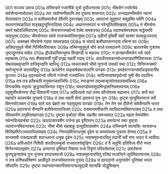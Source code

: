 001  सञ्जय उवाच
001a तस्मिन्हते गजानीके पुत्रो दुर्योधनस्तव
001c भीमसेनं घ्नतेत्येवं सर्वसैन्यान्यचोदयत्
002a ततः सर्वाण्यनीकानि तव पुत्रस्य शासनात्
002c अभ्यद्रवन्भीमसेनं नदन्तं भैरवान्रवान्
003a तं बलौघमपर्यन्तं देवैरपि दुरुत्सहम्
003c आपतन्तं सुदुष्पारं समुद्रमिव पर्वणि
004a रथनागाश्वकलिलं शङ्खदुन्दुभिनादितम्
004c अथानन्तमपारं च नरेन्द्रस्तिमितह्रदम्
005a तं भीमसेनः समरे महोदधिमिवापरम्
005c सेनासागरमक्षोभ्यं वेलेव समवारयत्
006a तदाश्चर्यमपश्याम श्रद्धेयमपि चाद्भुतम्
006c भीमसेनस्य समरे राजन्कर्मातिमानुषम्
007a उदीर्णां पृथिवीं सर्वां साश्वां सरथकुञ्जराम्
007c असम्भ्रमं भीमसेनो गदया समताडयत्
008a स संवार्य बलौघांस्तान्गदया रथिनां वरः
008c अतिष्ठत्तुमुले भीमो गिरिर्मेरुरिवाचलः
009a तस्मिन्सुतुमुले घोरे काले परमदारुणे
009c भ्रातरश्चैव पुत्राश्च धृष्टद्युम्नश्च पार्षतः
010a द्रौपदेयाभिमन्युश्च शिखण्डी च महारथः
010c न प्राजहन्भीमसेनं भये जाते महाबलम्
011a ततः शैक्यायसीं गुर्वीं प्रगृह्य महतीं गदाम्
011c अवधीत्तावकान्योधान्दण्डपाणिरिवान्तकः
011e पोथयन्रथवृन्दानि वाजिवृन्दानि चाभिभूः
012a व्यचरत्समरे भीमो युगान्ते पावको यथा
012c विनिघ्नन्समरे सर्वान्युगान्ते कालवद्विभुः
013a ऊरुवेगेन सङ्कर्षन्रथजालानि पाण्डवः
013c प्रमर्दयन्गजान्सर्वान्नड्वलानीव कुञ्जरः
014a मृद्नन्रथेभ्यो रथिनो गजेभ्यो गजयोधिनः
014c सादिनश्चाश्वपृष्ठेभ्यो भूमौ चैव पदातिनः
015a तत्र तत्र हतैश्चापि मनुष्यगजवाजिभिः
015c रणाङ्गणं तदभवन्मृत्योराघातसमन्निभम्
016a पिनाकमिव रुद्रस्य क्रुद्धस्याभिघ्नतः पशून्
016c यमदण्डोपमामुग्रामिन्द्राशनिसमस्वनाम्
016e ददृशुर्भीमसेनस्य रौद्रां विशसनीं गदाम्
017a आविध्यतो गदां तस्य कौन्तेयस्य महात्मनः
017c बभौ रूपं महाघोरं कालस्येव युगक्षये
018a तं तथा महतीं सेनां द्रावयन्तं पुनः पुनः
018c दृष्ट्वा मृत्युमिवायान्तं सर्वे विमनसोऽभवन्
019a यतो यतः प्रेक्षते स्म गदामुद्यम्य पाण्डवः
019c तेन तेन स्म दीर्यन्ते सर्वसैन्यानि भारत
020a प्रदारयन्तं सैन्यानि बलौघेनापराजितम्
020c ग्रसमानमनीकानि व्यादितास्यमिवान्तकम्
021a तं तथा भीमकर्माणं प्रगृहीतमहागदम्
021c दृष्ट्वा वृकोदरं भीष्मः सहसैव समभ्ययात्
022a महता मेघघोषेण रथेनादित्यवर्चसा
022c छादयञ्शरवर्षेण पर्जन्य इव वृष्टिमान्
023a तमायान्तं तथा दृष्ट्वा व्यात्ताननमिवान्तकम्
023c भीष्मं भीमो महाबाहुः प्रत्युदीयादमर्षणः
024a तस्मिन्क्षणे सात्यकिः सत्यसन्धः शिनिप्रवीरोऽभ्यपतत्पितामहम्
024c निघ्नन्नमित्रान्धनुषा दृढेन स कम्पयंस्तव पुत्रस्य सेनाम्
025a तं यान्तमश्वै रजतप्रकाशैः शरान्धमन्तं धनुषा दृढेन
025c नाशक्नुवन्वारयितुं तदानीं सर्वे गणा भारत ये त्वदीयाः
026a अविध्यदेनं निशितैः शराग्रैरलम्बुसो राजवरार्श्यशृङ्गिः
026c तं वै चतुर्भिः प्रतिविध्य वीरो नप्ता शिनेरभ्यपतद्रथेन
027a अन्वागतं वृष्णिवरं निशम्य मध्ये रिपूणां परिवर्तमानम्
027c प्रावर्तयन्तं कुरुपुङ्गवांश्च पुनः पुनश्च प्रणदन्तमाजौ
028a नाशक्नुवन्वारयितुं वरिष्ठं मध्यन्दिने सूर्यमिवातपन्तम्
028c न तत्र कश्चिन्नविषण्ण आसीदृते राजन्सोमदत्तस्य पुत्रात्
029a स ह्याददानो धनुरुग्रवेगं भूरिश्रवा भारत सौमदत्तिः
029c दृष्ट्वा रथान्स्वान्व्यपनीयमानान्प्रत्युद्ययौ सात्यकिं योद्धुमिच्छन्


